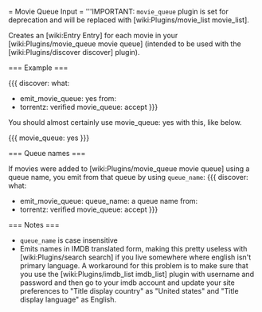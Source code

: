 = Movie Queue Input =
'''IMPORTANT: `movie_queue` plugin is set for deprecation and will be replaced with [wiki:Plugins/movie_list movie_list].

Creates an [wiki:Entry Entry] for each movie in your [wiki:Plugins/movie_queue movie queue] (intended to be used with the [wiki:Plugins/discover discover] plugin).

=== Example ===

{{{
discover:
  what:
  - emit_movie_queue: yes
  from:
  - torrentz: verified
movie_queue: accept
}}}

You should almost certainly use movie_queue: yes with this, like below.

{{{
movie_queue: yes
}}}

=== Queue names ===

If movies were added to [wiki:Plugins/movie_queue movie queue] using a queue name, you emit from that queue by using `queue_name`:
{{{
discover:
  what:
  - emit_movie_queue:
      queue_name: a queue name
  from:
  - torrentz: verified
movie_queue: accept
}}}

=== Notes ===

 * `queue_name` is case insensitive
 * Emits names in IMDB translated form, making this pretty useless with [wiki:Plugins/search search] if you live somewhere where english isn't primary language. A workaround for this problem is to make sure that you use the [wiki:Plugins/imdb_list imdb_list] plugin with username and password and then go to your imdb account and update your site preferences to "Title display country" as "United states" and "Title display language" as English.